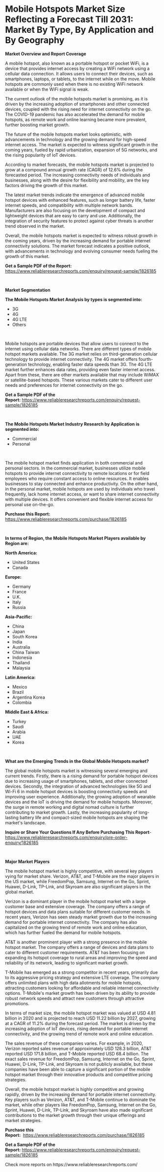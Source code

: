 <p><h1>Mobile Hotspots Market Size Reflecting a Forecast Till 2031: Market By Type, By Application and By Geography</h1></p><p><strong>Market Overview and Report Coverage</strong></p>
<p><p>A mobile hotspot, also known as a portable hotspot or pocket WiFi, is a device that provides internet access by creating a WiFi network using a cellular data connection. It allows users to connect their devices, such as smartphones, laptops, or tablets, to the internet while on the move. Mobile hotspots are commonly used when there is no existing WiFi network available or when the WiFi signal is weak.</p><p>The current outlook of the mobile hotspots market is promising, as it is driven by the increasing adoption of smartphones and other connected devices, coupled with the rising need for internet connectivity on the go. The COVID-19 pandemic has also accelerated the demand for mobile hotspots, as remote work and online learning became more prevalent, further boosting market growth.</p><p>The future of the mobile hotspots market looks optimistic, with advancements in technology and the growing demand for high-speed internet access. The market is expected to witness significant growth in the coming years, fueled by rapid urbanization, expansion of 5G networks, and the rising popularity of IoT devices.</p><p>According to market forecasts, the mobile hotspots market is projected to grow at a compound annual growth rate (CAGR) of 12.6% during the forecasted period. The increasing connectivity needs of individuals and businesses, along with the desire for flexibility and mobility, are the key factors driving the growth of this market.</p><p>The latest market trends indicate the emergence of advanced mobile hotspot devices with enhanced features, such as longer battery life, faster internet speeds, and compatibility with multiple network bands. Manufacturers are also focusing on the development of compact and lightweight devices that are easy to carry and use. Additionally, the integration of security features to protect against cyber threats is another trend observed in the market.</p><p>Overall, the mobile hotspots market is expected to witness robust growth in the coming years, driven by the increasing demand for portable internet connectivity solutions. The market forecast indicates a positive outlook, with advancements in technology and evolving consumer needs fueling the growth of this market.</p></p>
<p><strong>Get a Sample PDF of the Report:</strong> <a href="https://www.reliableresearchreports.com/enquiry/request-sample/1826185">https://www.reliableresearchreports.com/enquiry/request-sample/1826185</a></p>
<p>&nbsp;</p>
<p><strong>Market Segmentation</strong></p>
<p><strong>The Mobile Hotspots Market Analysis by types is segmented into:</strong></p>
<p><ul><li>3G</li><li>4G</li><li>4G LTE</li><li>Others</li></ul></p>
<p>&nbsp;</p>
<p><p>Mobile hotspots are portable devices that allow users to connect to the internet using cellular data networks. There are different types of mobile hotspot markets available. The 3G market relies on third-generation cellular technology to provide internet connectivity. The 4G market offers fourth-generation technology, enabling faster data speeds than 3G. The 4G LTE market further enhances data rates, providing even faster internet access. Apart from these, there are other markets available that may include WiMAX or satellite-based hotspots. These various markets cater to different user needs and preferences for internet connectivity on the go.</p></p>
<p><strong>Get a Sample PDF of the Report:</strong>&nbsp;<a href="https://www.reliableresearchreports.com/enquiry/request-sample/1826185">https://www.reliableresearchreports.com/enquiry/request-sample/1826185</a></p>
<p>&nbsp;</p>
<p><strong>The Mobile Hotspots Market Industry Research by Application is segmented into:</strong></p>
<p><ul><li>Commercial</li><li>Personal</li></ul></p>
<p>&nbsp;</p>
<p><p>The mobile hotspot market finds application in both commercial and personal sectors. In the commercial market, businesses utilize mobile hotspots to provide internet connectivity to remote locations or for field employees who require constant access to online resources. It enables businesses to stay connected and enhance productivity. On the other hand, in the personal market, mobile hotspots are used by individuals who travel frequently, lack home internet access, or want to share internet connectivity with multiple devices. It offers convenient and flexible internet access for personal use on-the-go.</p></p>
<p><strong>Purchase this Report:</strong>&nbsp; <a href="https://www.reliableresearchreports.com/purchase/1826185">https://www.reliableresearchreports.com/purchase/1826185</a></p>
<p>&nbsp;</p>
<p><strong>In terms of Region, the Mobile Hotspots Market Players available by Region are:</strong></p>
<p>
    <p> <strong> North America: </strong>
        <ul>
            <li>United States</li>
            <li>Canada</li>
        </ul>
        </p> 
    <p> <strong> Europe: </strong>
        <ul>
            <li>Germany</li>
            <li>France</li>
            <li>U.K.</li>
            <li>Italy</li>
            <li>Russia</li>
        </ul>
        </p> 
    <p> <strong> Asia-Pacific: </strong>
        <ul>
            <li>China</li>
            <li>Japan</li>
            <li>South Korea</li>
            <li>India</li>
            <li>Australia</li>
            <li>China Taiwan</li>
            <li>Indonesia</li>
            <li>Thailand</li>
            <li>Malaysia</li>
        </ul>
        </p> 
    <p> <strong> Latin America: </strong>
        <ul>
            <li>Mexico</li>
            <li>Brazil</li>
            <li>Argentina Korea</li>
            <li>Colombia</li>
        </ul>
        </p> 
    <p> <strong> Middle East & Africa: </strong>
        <ul>
            <li>Turkey</li>
            <li>Saudi</li>
            <li>Arabia</li>
            <li>UAE</li>
            <li>Korea</li>
        </ul>
    </p>
    </p>
<p>&nbsp;</p>
<p><strong>What are the Emerging Trends in the Global Mobile Hotspots market?</strong></p>
<p><p>The global mobile hotspots market is witnessing several emerging and current trends. Firstly, there is a rising demand for portable hotspot devices due to increasing usage of smartphones, tablets, and other connected devices. Secondly, the integration of advanced technologies like 5G and Wi-Fi 6 in mobile hotspot devices is boosting connectivity speeds and improving user experience. Additionally, the growing adoption of wearable devices and the IoT is driving the demand for mobile hotspots. Moreover, the surge in remote working and digital nomad culture is further contributing to market growth. Lastly, the increasing popularity of long-lasting battery life and compact-sized mobile hotspots are shaping the market's landscape.</p></p>
<p><strong>Inquire or Share Your Questions If Any Before Purchasing This Report</strong>- <a href="https://www.reliableresearchreports.com/enquiry/pre-order-enquiry/1826185">https://www.reliableresearchreports.com/enquiry/pre-order-enquiry/1826185</a></p>
<p>&nbsp;</p>
<p><strong>Major Market Players</strong></p>
<p><p>The mobile hotspot market is highly competitive, with several key players vying for market share. Verizon, AT&T, and T-Mobile are the major players in the US market, while FreedomPop, Samsung, Internet on the Go, Sprint, Huawei, D-Link, TP-Link, and Skyroam are also significant players in the global market.</p><p>Verizon is a dominant player in the mobile hotspot market with a large customer base and extensive coverage. The company offers a range of hotspot devices and data plans suitable for different customer needs. In recent years, Verizon has seen steady market growth due to the increasing demand for portable internet connectivity. The company has also capitalized on the growing trend of remote work and online education, which has further fueled the demand for mobile hotspots.</p><p>AT&T is another prominent player with a strong presence in the mobile hotspot market. The company offers a range of devices and data plans to cater to different customer requirements. AT&T has been focusing on expanding its hotspot coverage to rural areas and improving the speed and reliability of its network, leading to significant market growth.</p><p>T-Mobile has emerged as a strong competitor in recent years, primarily due to its aggressive pricing strategy and extensive LTE coverage. The company offers unlimited plans with high data allotments for mobile hotspots, attracting customers looking for affordable and reliable internet connectivity options. T-Mobile's market growth has been driven by its ability to provide robust network speeds and attract new customers through attractive promotions.</p><p>In terms of market size, the mobile hotspot market was valued at USD 4.81 billion in 2020 and is projected to reach USD 11.22 billion by 2027, growing at a CAGR of 11.2% during the forecast period. The market is driven by the increasing adoption of IoT devices, rising demand for portable internet connectivity, and the growing trend of remote work and online education.</p><p>The sales revenue of these companies varies. For example, in 2020, Verizon reported sales revenue of approximately USD 128.3 billion, AT&T reported USD 171.8 billion, and T-Mobile reported USD 68.4 billion. The exact sales revenue for FreedomPop, Samsung, Internet on the Go, Sprint, Huawei, D-Link, TP-Link, and Skyroam is not publicly available, but these companies have been able to capture a significant portion of the mobile hotspot market through their innovative products and competitive pricing strategies.</p><p>Overall, the mobile hotspot market is highly competitive and growing rapidly, driven by the increasing demand for portable internet connectivity. Key players such as Verizon, AT&T, and T-Mobile continue to dominate the market, while other players like FreedomPop, Samsung, Internet on the Go, Sprint, Huawei, D-Link, TP-Link, and Skyroam have also made significant contributions to the market growth through their unique offerings and market strategies.</p></p>
<p><strong>Purchase this Report:</strong>&nbsp;&nbsp;<a href="https://www.reliableresearchreports.com/purchase/1826185">https://www.reliableresearchreports.com/purchase/1826185</a></p>
<p></p>
<p><strong>Get a Sample PDF of the Report:</strong>&nbsp;<a href="https://www.reliableresearchreports.com/enquiry/request-sample/1826185">https://www.reliableresearchreports.com/enquiry/request-sample/1826185</a></p>
<p>Check more reports on https://www.reliableresearchreports.com/</p>